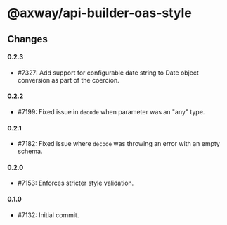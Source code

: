 # @axway/api-builder-oas-style

## Changes

#### 0.2.3
- #7327: Add support for configurable date string to Date object conversion as part of the coercion.

#### 0.2.2
- #7199: Fixed issue in `decode` when parameter was an "any" type.

#### 0.2.1
- #7182: Fixed issue where `decode` was throwing an error with an empty schema.

#### 0.2.0
- #7153: Enforces stricter style validation.

#### 0.1.0
- #7132: Initial commit.
